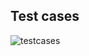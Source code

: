 ## Test cases
![testcases](https://user-images.githubusercontent.com/89590962/133676275-4e989d2f-e0f9-4a1b-8009-af6773d4641e.png)
